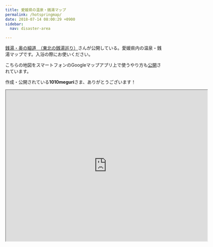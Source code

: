 ```yaml
---
title: 愛媛県の温泉・銭湯マップ
permalink: /hotspringmap/
date: 2018-07-14 08:00:29 +0900
sidebar:
  nav: disaster-area

---
```


[銭湯・奥の細道　（東北の銭湯巡り）](http://1010meguri.blog.fc2.com/blog-entry-198.html)さんが公開している。愛媛県内の温泉・銭湯マップです。入浴の際にお使いください。

こちらの地図をスマートフォンのGoogleマップアプリ上で使うやり方も[公開](http://1010meguri.blog.fc2.com/blog-entry-307.html)されています。

作成・公開されている**1010meguri**さま、ありがとうございます！

<iframe src="https://www.google.com/maps/d/embed?mid=1IGr_JPq2bpI6ZzgXfcwTMjnJbc8" width="640" height="480"></iframe>

